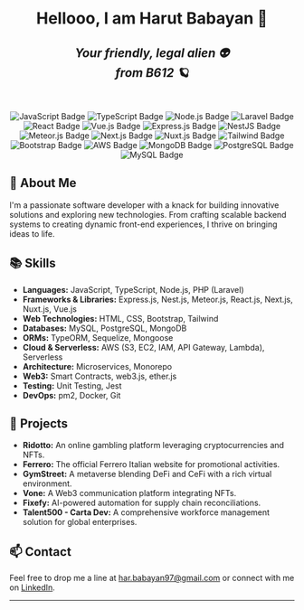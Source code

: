 <!-- Header -->
<h1 align="center">Hellooo, I am Harut Babayan 👋 </h1>
<h2 align="center"><i>Your friendly, legal alien 👽 <br> from B612 🪐</i></h2>
<br>

<!-- Badges -->
<p align="center">
  <img src="https://img.shields.io/badge/JavaScript-F7DF1C?logo=javascript&logoColor=black" alt="JavaScript Badge" />
  <img src="https://img.shields.io/badge/TypeScript-007ACC?logo=typescript&logoColor=white" alt="TypeScript Badge" />
  <img src="https://img.shields.io/badge/Node.js-339933?logo=nodedotjs&logoColor=white" alt="Node.js Badge" />
  <img src="https://img.shields.io/badge/Laravel-FF2D20?logo=laravel&logoColor=white" alt="Laravel Badge" />
  <img src="https://img.shields.io/badge/React-61DAFB?logo=react&logoColor=black" alt="React Badge" />
  <img src="https://img.shields.io/badge/Vue.js-4FC08D?logo=vuedotjs&logoColor=white" alt="Vue.js Badge" />
  <img src="https://img.shields.io/badge/Express.js-000000?logo=express&logoColor=white" alt="Express.js Badge" />
  <img src="https://img.shields.io/badge/NestJS-E0234E?logo=nestjs&logoColor=white" alt="NestJS Badge" />
  <img src="https://img.shields.io/badge/Meteor.js-8CC4D7?logo=meteor&logoColor=white" alt="Meteor.js Badge" />
  <img src="https://img.shields.io/badge/Next.js-000000?logo=next.js&logoColor=white" alt="Next.js Badge" />
  <img src="https://img.shields.io/badge/Nuxt.js-00C58E?logo=nuxt.js&logoColor=white" alt="Nuxt.js Badge" />
  <img src="https://img.shields.io/badge/Tailwind-06B6D4?logo=tailwindcss&logoColor=white" alt="Tailwind Badge" />
  <img src="https://img.shields.io/badge/Bootstrap-563D7C?logo=bootstrap&logoColor=white" alt="Bootstrap Badge" />
  <img src="https://img.shields.io/badge/AWS-232F3E?logo=amazonaws&logoColor=white" alt="AWS Badge" />
  <img src="https://img.shields.io/badge/MongoDB-47A248?logo=mongodb&logoColor=white" alt="MongoDB Badge" />
  <img src="https://img.shields.io/badge/PostgreSQL-4169E1?logo=postgresql&logoColor=white" alt="PostgreSQL Badge" />
  <img src="https://img.shields.io/badge/MySQL-4479A1?logo=mysql&logoColor=white" alt="MySQL Badge" />
</p>

## 🚀 About Me

I'm a passionate software developer with a knack for building innovative solutions and exploring new technologies. From crafting scalable backend systems to creating dynamic front-end experiences, I thrive on bringing ideas to life.

## 📚 Skills

- **Languages:** JavaScript, TypeScript, Node.js, PHP (Laravel)
- **Frameworks & Libraries:** Express.js, Nest.js, Meteor.js, React.js, Next.js, Nuxt.js, Vue.js
- **Web Technologies:** HTML, CSS, Bootstrap, Tailwind
- **Databases:** MySQL, PostgreSQL, MongoDB
- **ORMs:** TypeORM, Sequelize, Mongoose
- **Cloud & Serverless:** AWS (S3, EC2, IAM, API Gateway, Lambda), Serverless
- **Architecture:** Microservices, Monorepo
- **Web3:** Smart Contracts, web3.js, ether.js
- **Testing:** Unit Testing, Jest
- **DevOps:** pm2, Docker, Git

## 🌟 Projects

- **Ridotto:** An online gambling platform leveraging cryptocurrencies and NFTs.
- **Ferrero:** The official Ferrero Italian website for promotional activities.
- **GymStreet:** A metaverse blending DeFi and CeFi with a rich virtual environment.
- **Vone:** A Web3 communication platform integrating NFTs.
- **Fixefy:** AI-powered automation for supply chain reconciliations.
- **Talent500 - Carta Dev:** A comprehensive workforce management solution for global enterprises.

## 📫 Contact

Feel free to drop me a line at [har.babayan97@gmail.com](mailto:har.babayan97@gmail.com) or connect with me on [LinkedIn](https://www.linkedin.com/in/harut-babayan-05249020b/).

---
